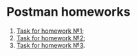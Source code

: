 # Postman homeworks

1. [Task for homework №1](https://docs.google.com/document/d/13-GeVhMA_mIrufWhsBIgd5jFoF6YASpi1-mgg_AmV2U/edit?usp=share_link);
2. [Task for homework №2](https://docs.google.com/document/d/146JdxjxY38owQwsl2BN5F2nLmJqn-PjUy_BDWMNPkII/edit?usp=share_link);
3. [Task for homework №3](https://docs.google.com/document/d/1bec8SOWv_-Y7YrEqxN0hFfUwqlhmPzsLcYL5LUI7Dg0/edit?usp=share_link).
